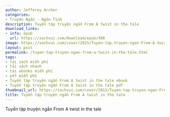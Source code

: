 ```yaml
---
author: Jefferey Archer
categories:
- Truyện Ngắn - Ngôn Tình
description: Tuyển tập truyện ngắn From A twist in the tale
download_links:
- info: epub
  url: https://sachvui.com/download/epub/498
image: https://sachvui.com/cover/2015/Tuyen-tap-truyen-ngan-From-A-twist-in-the-tale.jpg
layout: post
permalink: /tuyen-tap-truyen-ngan-from-a-twist-in-the-tale.html
tags:
- tải sách miễn phí
- tải sách nhanh
- tải ebooks miễn phí
- pdf miễn phí
- Tuyển tập truyện ngắn From A twist in the tale ebook
- Tuyển tập truyện ngắn From A twist in the tale pdf
thumbnail_url: https://sachvui.com/cover/2015/Tuyen-tap-truyen-ngan-From-A-twist-in-the-tale.jpg
title: Tuyển tập truyện ngắn From A twist in the tale
---
```


 <div class="item-desc text-justify"> Tuyển tập truyện ngắn From A twist in the tale </div>